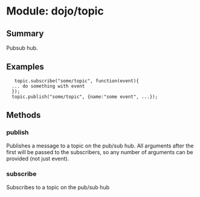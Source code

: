 # Module: dojo/topic

## Summary

Pubsub hub.
## Examples

       topic.subscribe("some/topic", function(event){
      ... do something with event
      });
      topic.publish("some/topic", {name:"some event", ...});
## Methods

### publish
Publishes a message to a topic on the pub/sub hub. All arguments after
the first will be passed to the subscribers, so any number of arguments
can be provided (not just event).

### subscribe
Subscribes to a topic on the pub/sub hub

